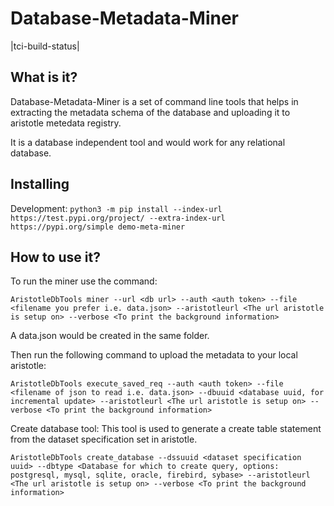 # Database-Metadata-Miner

|tci-build-status|

## What is it?
Database-Metadata-Miner is a set of command line tools that helps in extracting the metadata schema of the database and uploading it to aristotle metedata registry.

It is a database independent tool and would work for any relational database.

## Installing
Development: `python3 -m pip install --index-url https://test.pypi.org/project/ --extra-index-url https://pypi.org/simple demo-meta-miner`

## How to use it?

To run the miner use the command:

`AristotleDbTools miner --url <db url> --auth <auth token> --file <filename you prefer i.e. data.json> --aristotleurl <The url aristotle is setup on> --verbose <To print the background information>`
 
A data.json would be created in the same folder. 

Then run the following command to upload the metadata to your local aristotle:

`AristotleDbTools execute_saved_req --auth <auth token> --file <filename of json to read i.e. data.json> --dbuuid <database uuid, for incremental update> --aristotleurl <The url aristotle is setup on> --verbose <To print the background information>`


Create database tool:
This tool is used to generate a create table statement from the dataset specification set in aristotle.

`AristotleDbTools create_database --dssuuid <dataset specification uuid> --dbtype <Database for which to create query, options: postgresql, mysql, sqlite, oracle, firebird, sybase> --aristotleurl <The url aristotle is setup on> --verbose <To print the background information>`